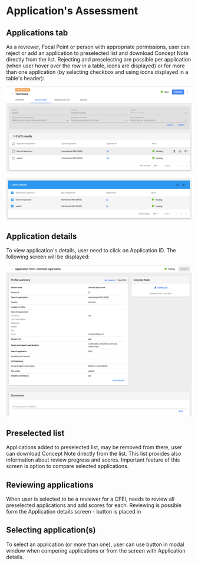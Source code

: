 # Application's Assessment

## Applications tab

As a reviewer, Focal Point or person with appropriate permissions, user can reject or add an application to preselected list and download Concept Note directly from the list. Rejecting and preselecting are possible per application \(when user hover over the row in a table, icons are displayed\) or for more than one application \(by selecting checkbox and using icons displayed in a table's header\):

![Hover on a row](../.gitbook/assets/screen-shot-2018-04-11-at-13.13.22.png)

![Two applications selected](../.gitbook/assets/screen-shot-2018-04-11-at-13.44.12.png)

## Application details

To view application's details, user need to click on Application ID. The following screen will be displayed:

![Application details](../.gitbook/assets/screen-shot-2018-04-11-at-13.10.25.png)

## Preselected list

Applications added to preselected list, may be removed from there, user can download Concept Note directly from the list. This list provides also information about review progress and scores. Important feature of this screen is option to compare selected applications.

## Reviewing applications

When user is selected to be a reviewer for a CFEI, needs to review all preselected applications and add scores for each. Reviewing is possible form the Application details screen - button is placed in 

## Selecting application\(s\)

To select an application \(or more than one\), user can use button in modal window when compering applications or from the screen with Application details.



